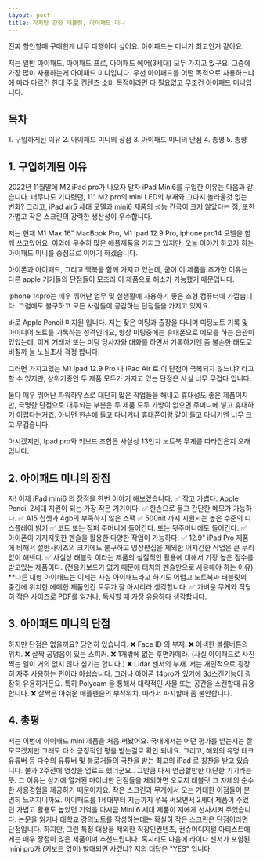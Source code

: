 ```yaml
---
layout: post
title: 작지만 강한 태블릿, 아이패드 미니
---
```


진짜 할인할때 구매한게 너무 다행이다 싶어요.
아이패드는 미니가 최고인거 같아요.

저는 일반 아이패드, 아이패드 프로, 아이패드 에어(3세대) 모두 가지고 있구요.
그중에 가장 많이 사용하는게 아이패드 미니입니다.
우선 아이패드를 어떤 목적으로 사용하느냐에 따라 다르긴 한데 주로 컨텐츠 소비 목적이라면 다 필요없고 무조건 아이패드 미니입니다.

<h2>목차</h2>
1. 구입하게된 이유
2. 아이패드 미니의 장점
3. 아이패드 미니의 단점
4. 총평
5. 총평


<h2>1. 구입하게된 이유</h2>
2022년 11월말에 M2 iPad pro가 나오자 말자 iPad Mini6를 구입한 이유는 다음과 같습니다.
너무나도 기다렸던, 11" M2 pro의 mini LED의 부재와 그다지 놀라울것 없는 변화? 그리고, iPad air5 세대 모델과 mini6 제품의 성능 간극이 크지 않았다는 점, 또한 가볍고 작은 스크린의 강력한 생산성이 우수합니다.

저는 현재 M1 Max 16" MacBook Pro, M1 Ipad 12.9 Pro, iphone pro14 모델을 함께 쓰고있어요.
이외에 무수히 많은 애플제품을 가지고 있지만, 오늘 이야기 하고자 하는 아이패드 미니를 중점으로 이야기 하겠습니다.

아이폰과 아이패드, 그리고 맥북을 함께 가지고 있는데, 굳이 이 제품을 추가한 이유는 다른 apple 기기들의 단점들이 모조리 이 제품으로 해소가 가능했기 때문입니다.

Iphone 14pro는 매우 뛰어난 업무 및 실생활에 사용하기 좋은 소형 컴퓨터에 가깝습니다. 
그럼에도 불구하고 모든 사람들이 공감하는 단점들을 가지고 있지요.

바로 Apple Pencil 미지원 입니다. 저는 잦은 미팅과 출장을 다니며 미팅노트 기록 및 아이디어 노트를 기록하는 성격인데요, 항상 미팅중에는 휴대폰으로 메모를 하는 습관이 있었는데, 이게 거래처 또는 미팅 당사자와 대화를 하면서 기록하기엔 좀 불손한 태도로 비칠까 늘 노심초사 걱정 합니다.

그러면 가지고있는 M1 Ipad 12.9 Pro 나 iPad Air 로 이 단점이 극복되지 않느냐? 라고 할 수 있지만, 상위기종인 두 제품 모두가 가지고 있는 단점은 사실 너무 무겁다 입니다. 

둘다 매우 뛰어난 파워하우스로 대단히 많은 작업들을 해내고 휴대성도 좋은 제품이지만, 극명한 단점으로 대두되는 부분은 두 제품 모두 가방이 없으면 주머니에 넣고 휴대하기 어렵다는거죠. 아니면 한손에 들고 다니거나 휴대폰이랑 같이 들고 다니기엔 너무 크고 무겁습니다. 

아시겠지만, Ipad pro와 키보드 조합은 사실상 13인치 노트북 무게를 따라잡은지 오래 입니다.



<h2>2. 아이패드 미니의 장점</h2>
자! 이제 iPad mini6 의 장점을 한번 이야기 해보겠습니다.
✅ 작고 가볍다. Apple Pencil 2세대 지원이 되는 가장 작은 기기이다.
✅ 한손으로 들고 간단한 메모가 가능하다.
✅ A15 칩셋과 4gb의 부족하지 않은 스팩
✅ 500nit 까지 지원되는 높은 수준의 디스플레이 밝기
✅ 코트 또는 점퍼 주머니에 들어간다. 또는 뒷주머니에도 들어간다.
✅ 아이폰이 가지지못한 펜슬을 활용한 다양한 작업이 가능하다.
✅ 12.9" iPad Pro 제품에 비해서 절반사이즈의 크기에도 불구하고 영상편집을 제외한 어지간한 작업은 큰 무리 없이 해낸다.
✅ 사실상 태블릿 이라는 제품의 실질적인 활용에 대해서 가장 높은 점수를 받고있는 제품이다. (전용키보드가 없기 때문에 터치와 펜슬만으로 사용해야 하는 이유) **다른 대형 아이패드는 이제는 사실 아이패드라고 하기도 어렵고 노트북과 태블릿의 중간에 위치한 에메한 제품인건 모두가 잘 아시리라 생각합니다.
✅ 가벼운 무게와 적당히 작은 사이즈로 PDF를 읽거나, 독서할 때 가장 유용하다 생각합니다.



<h2>3. 아이패드 미니의 단점</h2>
하지만 단점은 없을까요? 당연히 있습니다.
❌ Face ID 의 부재.
❌ 어색한 볼륨버튼의 위치.
❌ 살짝 공명음이 있는 스피커.
❌ 1개밖에 없는 후면카메라. (사실 아이패드로 사진찍는 일이 거의 없지 않나 싶기는 합니다.)
❌ Lidar 센서의 부재. 저는 개인적으로 굉장히 자주 사용하는 편이라 아쉽습니다. 그러나 아이폰 14pro가 있기에 3d스캔기능이 굉장히 유용하거든요. 특히 Polycam 을 통해서 대략적인 사물 또는 공간을 스캔할때 유용합니다.
❌ 살짝은 아쉬운 애플펜슬의 부착위치. 따라서 파지할때 좀 불안합니다.


<h2>4. 총평</h2>
저는 이번에 아이패드 mini 제품을 처음 써봤어요.
국내에서는 어떤 평가를 받는지는 잘 모르겠지만 그래도 다소 긍정적인 평을 받는걸로 확인 되네요.
그리고, 해외의 유명 테크 유튜버 등 다수의 유튜버 및 블로거들의 극찬을 받는 최고의 iPad 로 칭찬을 받고 있습니다.
불과 2주전에 영상을 업로드 했더군요.. 그만큼 다시 언급할만한 대단한 기기라는 뜻.
그 이유는 상기에 열거된 마이너한 단점들을 제외하면 오로지 태블릿 그 자체의 순수한 사용경험을 제공하기 때문이지요.
작은 스크린과 무게에서 오는 거대한 이점들이 분명히 느껴지니까요.
아이패드를 1세대부터 지금까지 쭈욱 써오면서 2세대 제품이 주었던 가볍고 활용도 높았던 기억을 다시금 Mini 6 세대 제품이 저에게 선사시켜 주었습니다.
논문을 읽거나 대학교 강의노트를 작성하는데는 확실히 작은 스크린은 단점이라면 단점입니다. 하지만, 그런 특정 대상을 제외한
직장인컨텐츠, 컨슈머디지털 아티스트에게는 매우 장점이 많은 제품이며 추천드립니다.
혹시라도 다음에 라이다 센서가 포함된 mini pro가 (키보드 없이) 발매되면 사겠냐? 저의 대답은 "YES" 입니다.